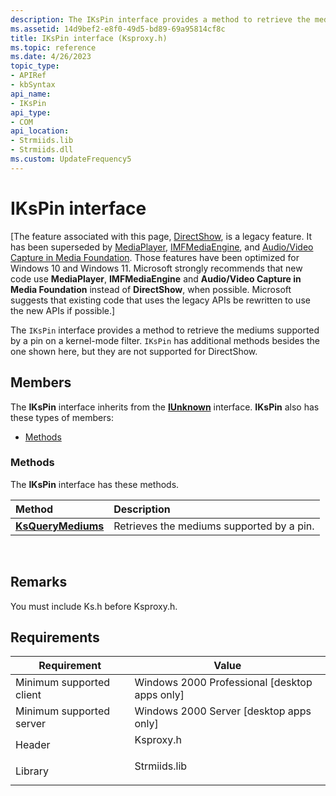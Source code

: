 ```yaml
---
description: The IKsPin interface provides a method to retrieve the mediums supported by a pin on a kernel-mode filter. IKsPin has additional methods besides the one shown here, but they are not supported for DirectShow.
ms.assetid: 14d9bef2-e8f0-49d5-bd89-69a95814cf8c
title: IKsPin interface (Ksproxy.h)
ms.topic: reference
ms.date: 4/26/2023
topic_type: 
- APIRef
- kbSyntax
api_name: 
- IKsPin
api_type: 
- COM
api_location: 
- Strmiids.lib
- Strmiids.dll
ms.custom: UpdateFrequency5
---
```


# IKsPin interface

\[The feature associated with this page, [DirectShow](/windows/win32/directshow/directshow), is a legacy feature. It has been superseded by [MediaPlayer](/uwp/api/Windows.Media.Playback.MediaPlayer), [IMFMediaEngine](/windows/win32/api/mfmediaengine/nn-mfmediaengine-imfmediaengine), and [Audio/Video Capture in Media Foundation](windows/win32/medfound/audio-video-capture-in-media-foundation). Those features have been optimized for Windows 10 and Windows 11. Microsoft strongly recommends that new code use **MediaPlayer**, **IMFMediaEngine** and **Audio/Video Capture in Media Foundation** instead of **DirectShow**, when possible. Microsoft suggests that existing code that uses the legacy APIs be rewritten to use the new APIs if possible.\]

The `IKsPin` interface provides a method to retrieve the mediums supported by a pin on a kernel-mode filter. `IKsPin` has additional methods besides the one shown here, but they are not supported for DirectShow.

## Members

The **IKsPin** interface inherits from the [**IUnknown**](/windows/win32/api/unknwn/nn-unknwn-iunknown) interface. **IKsPin** also has these types of members:

-   [Methods](#methods)

### Methods

The **IKsPin** interface has these methods.



| Method                                          | Description                                          |
|:------------------------------------------------|:-----------------------------------------------------|
| [**KsQueryMediums**](ikspin-ksquerymediums.md) | Retrieves the mediums supported by a pin.<br/> |



 

## Remarks

You must include Ks.h before Ksproxy.h.

## Requirements



| Requirement | Value |
|-------------------------------------|-----------------------------------------------------------------------------------------|
| Minimum supported client<br/> | Windows 2000 Professional \[desktop apps only\]<br/>                              |
| Minimum supported server<br/> | Windows 2000 Server \[desktop apps only\]<br/>                                    |
| Header<br/>                   | <dl> <dt>Ksproxy.h</dt> </dl>    |
| Library<br/>                  | <dl> <dt>Strmiids.lib</dt> </dl> |



 

 
